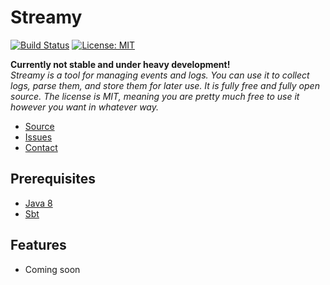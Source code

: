 # Streamy
[![Build Status](https://travis-ci.org/amannocci/streamy.svg?branch=master)](https://travis-ci.org/amannocci/streamy)
[![License: MIT](https://img.shields.io/badge/License-MIT-yellow.svg)](https://opensource.org/licenses/MIT)

**Currently not stable and under heavy development!**  
*Streamy is a tool for managing events and logs. You can use it to collect logs, parse them, and store them for later use.
It is fully free and fully open source. The license is MIT, meaning you are pretty much free to use it however you want in whatever way.*
* [Source](https://github.com/amannocci/streamy)
* [Issues](https://github.com/amannocci/streamy/issues)
* [Contact](mailto:adrien.mannocci@gmail.com)

## Prerequisites
* [Java 8](http://www.oracle.com/technetwork/java/javase/downloads/index.html)
* [Sbt](http://www.scala-sbt.org/)

## Features
* Coming soon